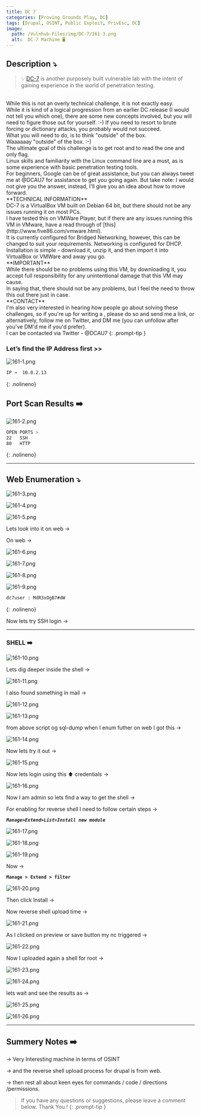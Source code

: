 ```yaml
---
title: DC 7
categories: [Proving Grounds Play, DC]
tags: [Drupal, OSINT, Public Exploit, PrivEsc, DC]
image:
  path: /Vulnhub-Files/img/DC-7/161-3.png
  alt:  DC-7 Machine 🖥️
---
```



## **Description ⤵️**

>💡 [DC-7](https://www.vulnhub.com/entry/dc-7,356/) is another purposely built vulnerable lab with the intent of gaining experience in the world of penetration testing.
<br>
While this is not an overly technical challenge, it is not exactly easy.
<br>
While it is kind of a logical progression from an earlier DC release (I would not tell you which one), there are some new concepts involved, but you will need to figure those out for yourself. :-) If you need to resort to brute forcing or dictionary attacks, you probably would not succeed.
<br>
What you will need to do, is to think "outside" of the box.
<br>
Waaaaaay "outside" of the box. :-)
<br>
The ultimate goal of this challenge is to get root and to read the one and only flag.
<br>
Linux skills and familiarity with the Linux command line are a must, as is some experience with basic penetration testing tools.
<br>
For beginners, Google can be of great assistance, but you can always tweet me at @DCAU7 for assistance to get you going again. But take note: I would not give you the answer, instead, I'll give you an idea about how to move forward.
<br>
**TECHNICAL INFORMATION**
<br>
DC-7 is a VirtualBox VM built on Debian 64 bit, but there should not be any issues running it on most PCs.
<br>
I have tested this on VMWare Player, but if there are any issues running this VM in VMware, have a read through of [this](http://www.five86.com/vmware.html).
<br>
It is currently configured for Bridged Networking, however, this can be changed to suit your requirements. Networking is configured for DHCP.
<br>
Installation is simple - download it, unzip it, and then import it into VirtualBox or VMWare and away you go.
<br>
**IMPORTANT**
<br>
While there should be no problems using this VM, by downloading it, you accept full responsibility for any unintentional damage that this VM may cause.
<br>
In saying that, there should not be any problems, but I feel the need to throw this out there just in case.
<br>
**CONTACT**
<br>
I'm also very interested in hearing how people go about solving these challenges, so if you're up for writing a , please do so and send me a link, or alternatively, follow me on Twitter, and DM me (you can unfollow after you've DM'd me if you'd prefer).
<br>
I can be contacted via Twitter - @DCAU7
{: .prompt-tip }

### Let’s find the IP Address first >>

![161-1.png](/Vulnhub-Files/img/DC-7/161-1.png)

```bash
IP →  10.0.2.13
```
{: .nolineno}

## Port Scan Results ➡️

![161-2.png](/Vulnhub-Files/img/DC-7/161-2.png)

```bash
OPEN PORTS >
22   SSH
80   HTTP
```
{: .nolineno}

---

## Web Enumeration ⤵️

![161-3.png](/Vulnhub-Files/img/DC-7/161-3.png)

![161-4.png](/Vulnhub-Files/img/DC-7/161-4.png)

![161-5.png](/Vulnhub-Files/img/DC-7/161-5.png)

Lets look into it on web →

On web →

![161-6.png](/Vulnhub-Files/img/DC-7/161-6.png)

![161-7.png](/Vulnhub-Files/img/DC-7/161-7.png)

![161-8.png](/Vulnhub-Files/img/DC-7/161-8.png)

![161-9.png](/Vulnhub-Files/img/DC-7/161-9.png)

```bash
dc7user : MdR3xOgB7#dW
```
{: .nolineno}

Now lets try SSH login →

---

### SHELL ➡️

![161-10.png](/Vulnhub-Files/img/DC-7/161-10.png)

Lets dig deeper inside the shell →

![161-11.png](/Vulnhub-Files/img/DC-7/161-11.png)

I also found something in mail →

![161-12.png](/Vulnhub-Files/img/DC-7/161-12.png)

![161-13.png](/Vulnhub-Files/img/DC-7/161-13.png)

from above script og sql-dump when I enum futher on web I got this →

![161-14.png](/Vulnhub-Files/img/DC-7/161-14.png)

Now lets try it out →

![161-15.png](/Vulnhub-Files/img/DC-7/161-15.png)

Now lets login using this ⬆️ credentials →

![161-16.png](/Vulnhub-Files/img/DC-7/161-16.png)

Now I am admin so lets find a way to get the shell →

For enabling for reverse shell I need to follow certain steps →

***`Manage>Extend>List>Install new module`***

![161-17.png](/Vulnhub-Files/img/DC-7/161-17.png)

![161-18.png](/Vulnhub-Files/img/DC-7/161-18.png)

![161-19.png](/Vulnhub-Files/img/DC-7/161-19.png)

Now →

**`Manage > Extend > filter`**

![161-20.png](/Vulnhub-Files/img/DC-7/161-20.png)

Then click Install →

Now reverse shell upload time →

![161-21.png](/Vulnhub-Files/img/DC-7/161-21.png)

As I clicked on preview or save button my nc triggered →

![161-22.png](/Vulnhub-Files/img/DC-7/161-22.png)

Now I uploaded again a shell for root →

![161-23.png](/Vulnhub-Files/img/DC-7/161-23.png)

![161-24.png](/Vulnhub-Files/img/DC-7/161-24.png)

lets wait and see the results as →

![161-25.png](/Vulnhub-Files/img/DC-7/161-25.png)

![161-26.png](/Vulnhub-Files/img/DC-7/161-26.png)

---

## Summery Notes ➡️

→ Very Interesting machine in terms of OSINT

→ and the reverse shell upload process for drupal is from web.

→ then rest all about keen eyes for commands / code / directions /permissions.

> If you have any questions or suggestions, please leave a comment below.
Thank You ! 
{: .prompt-tip }